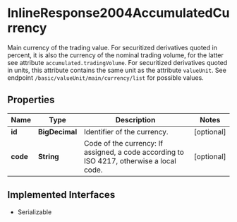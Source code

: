 

# InlineResponse2004AccumulatedCurrency

Main currency of the trading value. For securitized derivatives quoted in percent, it is also the currency of the nominal trading volume, for the latter see attribute `accumulated.tradingVolume`. For securitized derivatives quoted in units, this attribute contains the same unit as the attribute `valueUnit`. See endpoint `/basic/valueUnit/main/currency/list` for possible values.

## Properties

Name | Type | Description | Notes
------------ | ------------- | ------------- | -------------
**id** | **BigDecimal** | Identifier of the currency. |  [optional]
**code** | **String** | Code of the currency: If assigned, a code according to ISO 4217, otherwise a local code. |  [optional]


## Implemented Interfaces

* Serializable


